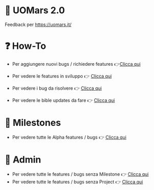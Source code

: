 # 🔴 UOMars 2.0

Feedback per https://uomars.it/

# ❓ How-To

- Per aggiungere nuovi bugs / richiedere features 👉[Clicca qui](https://github.com/andreadellacorte/UOMars-feedback/issues/new)

- Per vedere le features in sviluppo 👉 [Clicca qui](https://github.com/andreadellacorte/UOMars/projects/2) 

- Per vedere i bug da risolvere 👉 [Clicca qui](https://github.com/andreadellacorte/UOMars/projects/1)

- Per vedere le bible updates da fare 👉 [Clicca qui](https://github.com/andreadellacorte/UOMars/projects/4)

# 🚩 Milestones

- Per vedere tutte le Alpha features / bugs 👉 [Clicca qui](https://github.com/andreadellacorte/UOMars/issues?q=is%3Aopen+is%3Aissue+milestone%3AAlpha) 

# 🔨 Admin

- Per vedere tutte le features / bugs senza Milestone 👉 [Clicca qui](https://github.com/andreadellacorte/UOMars/issues?q=is%3Aopen+is%3Aissue+no%3Amilestone)
- Per vedere tutte le features / bugs senza Project 👉 [Clicca qui](https://github.com/uomars/UOMars/issues?q=no%3Aproject+is%3Aopen+is%3Aissue)
